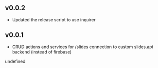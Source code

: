 ## v0.0.2

- Updated the release script to use inquirer

## v0.0.1

- CRUD actions and services for /slides connection to custom slides.api backend (instead of firebase)

undefined